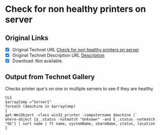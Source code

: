 # Check for non healthy printers on server

## Original Links

- [x] Original Technet URL [Check for non healthy printers on server](https://gallery.technet.microsoft.com/30a8318d-3388-4261-8e8d-474fb881f9b5)
- [x] Original Technet Description URL [Description](https://gallery.technet.microsoft.com/30a8318d-3388-4261-8e8d-474fb881f9b5/description)
- [x] Download: Not available.

## Output from Technet Gallery

Checks printer que's on one or multiple servers to see if they are healthy

```
CLS
$arrayComp ="Server1"
foreach ($machine in $arrayComp)
{
get-WmiObject -class win32_printer -computername $machine |`
where-object {$_.status -notmatch "Unknown" -and $_.status -notmatch "Ok"} | sort name | ft name, systemName, shareName, status, location
}
```

